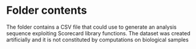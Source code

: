 # Folder contents

The folder contains a CSV file that could use to generate an analysis sequence exploiting Scorecard library functions.
The dataset was created artificially and it is not constituted by computations on biological samples

